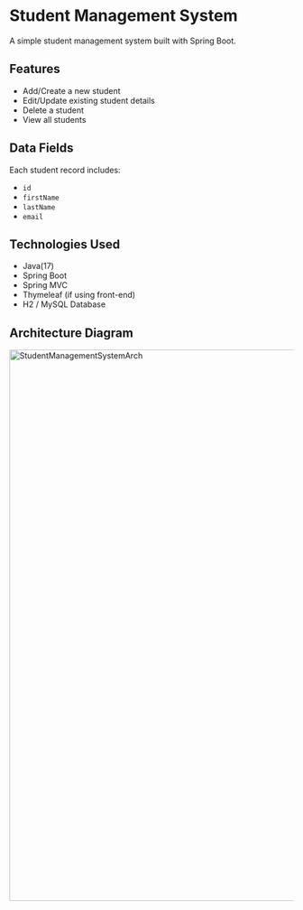 # Student Management System

A simple student management system built with Spring Boot.

## Features

- Add/Create a new student
- Edit/Update existing student details
- Delete a student
- View all students

## Data Fields

Each student record includes:
- `id`
- `firstName`
- `lastName`
- `email`

## Technologies Used

- Java(17)
- Spring Boot
- Spring MVC
- Thymeleaf (if using front-end)
- H2 / MySQL Database

## Architecture Diagram
<img width="1918" height="977" alt="StudentManagementSystemArch" src="https://github.com/user-attachments/assets/9164742e-de84-4297-a4d0-5134febef7b5" />

